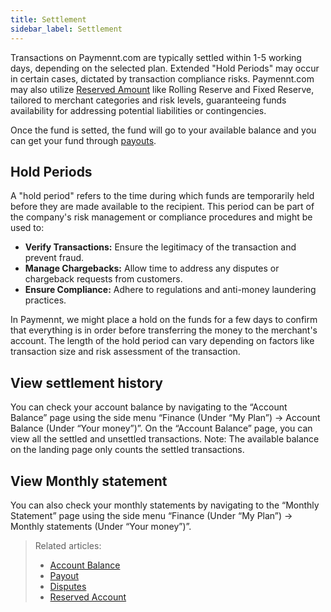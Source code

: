```yaml
---
title: Settlement
sidebar_label: Settlement
---
```


Transactions on Paymennt.com are typically settled within 1-5 working days, depending on the selected plan. Extended "Hold Periods" may occur in certain cases, dictated by transaction compliance risks. Paymennt.com may also utilize <ins>[Reserved Amount](/community/1-account/5-reserved-account.md)</ins> like Rolling Reserve and Fixed Reserve, tailored to merchant categories and risk levels, guaranteeing funds availability for addressing potential liabilities or contingencies.

Once the fund is setted, the fund will go to your available balance and you can get your fund through <ins>[payouts](3-payouts.md)</ins>.

## Hold Periods

A "hold period" refers to the time during which funds are temporarily held before they are made available to the recipient. This period can be part of the company's risk management or compliance procedures and might be used to:

* **Verify Transactions:** Ensure the legitimacy of the transaction and prevent fraud.
* **Manage Chargebacks:** Allow time to address any disputes or chargeback requests from customers.
* **Ensure Compliance:** Adhere to regulations and anti-money laundering practices.

In Paymennt, we might place a hold on the funds for a few days to confirm that everything is in order before transferring the money to the merchant's account. The length of the hold period can vary depending on factors like transaction size and risk assessment of the transaction.

## View settlement history

You can check your account balance by navigating to the “Account Balance” page using the side menu “Finance (Under “My Plan”) -> Account Balance (Under “Your money”)”. On the “Account Balance” page, you can view all the settled and unsettled transactions.
Note: The available balance on the landing page only counts the settled transactions.

## View Monthly statement

You can also check your monthly statements by navigating to the “Monthly Statement” page using the side menu “Finance (Under “My Plan”) -> Monthly statements (Under “Your money”)”. 

>Related articles:
>
>* [Account Balance](1-account-balance.md)
>* [Payout](3-payouts.md)
>* [Disputes](5-dispute-chargeback.md)
>* [Reserved Account](/community/1-account/5-reserved-account.md)
